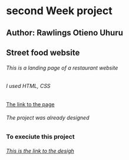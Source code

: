 # second Week project
## Author: Rawlings Otieno Uhuru
## Street food website
###### This is a landing page of a restaurant website
###### I used HTML, CSS
[The link to the page](https://uhuru-rawlings.github.io/week2-1_10_2021-/)
###### The project was already designed 
### To execiute this project
###### [This is the link to the desigh](https://drive.google.com/drive/folders/1m39zuC6FevjbZvdxNAY27-9Dozb2U39_)
